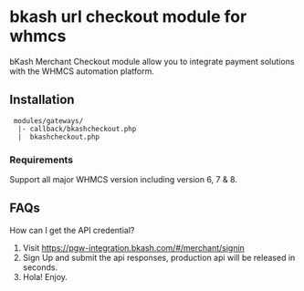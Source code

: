 # bkash url checkout module for whmcs

bKash Merchant Checkout module allow you to integrate payment solutions with the WHMCS automation platform.

## Installation

```
 modules/gateways/
  |- callback/bkashcheckout.php
  |  bkashcheckout.php
```

### Requirements

Support all major WHMCS version including version 6, 7 & 8.

## FAQs

How can I get the API credential?

1. Visit https://pgw-integration.bkash.com/#/merchant/signin
2. Sign Up and submit the api responses, production api will be released in seconds.
3. Hola! Enjoy.
